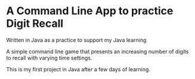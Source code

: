 # A Command Line App to practice Digit Recall

Written in Java as a practice to support my Java learning

A simple command line game that presents an increasing number of digits to recall with varying time settings.

This is my first project in Java after a few days of learning.